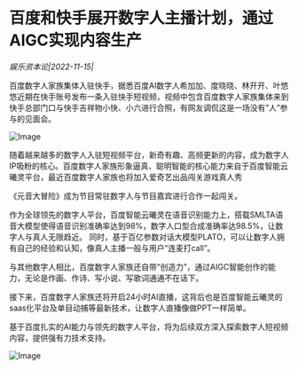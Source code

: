 # 百度和快手展开数字人主播计划，通过AIGC实现内容生产

*娱乐资本论|2022-11-15|*

百度数字人家族集体入驻快手，据悉百度AI数字人希加加、度晓晓、林开开、叶悠悠近期在快手账号发布一条入驻快手短视频，视频中包含百度数字人家族集体来到快手总部门口与快手吉祥物小快、小六进行合照，有网友调侃这是一场没有”人”参与的见面会。

![Image](http://static.ylzbl.com/uploads/ueditor/php/upload/image/20221115/1668499068886912.png)

随着越来越多的数字人入驻短视频平台，新奇有趣、高频更新的内容，成为数字人IP吸粉的核心。百度数字人家族形象逼真、聪明智能的核心能力来自于百度智能云曦灵平台，最近百度数字人家族也将加入爱奇艺出品闯关游戏真人秀

《元音大冒险》成为节目常驻数字人与节目嘉宾进行合作一起闯关。

作为全球领先的数字人平台，百度智能云曦灵在语音识别能力上，搭载SMLTA语音大模型使得语音识别准确率达到98%，数字人口型合成准确率达98.5%，让数字人与真人无限趋近。 同时，基于百亿参数对话大模型PLATO，可以让数字人拥有自己的经验和认知，像真人主播一般与用户“连麦打call”。

与其他数字人相比，百度数字人家族还自带“创造力”，通过AIGC智能创作的能力，无论是作画、作诗、写小说、写歌词通通不在话下。

接下来，百度数字人家族还将开启24小时AI直播，这背后也是百度智能云曦灵的saas化平台及单目动捕等最新技术，让数字人直播像做PPT一样简单。

基于百度扎实的AI能力与领先的数字人平台，将为后续双方深入探索数字人短视频内容，提供强有力技术支持。

![Image](http://static.ylzbl.com/uploads/ueditor/php/upload/image/20221115/1668499093403171.png)

